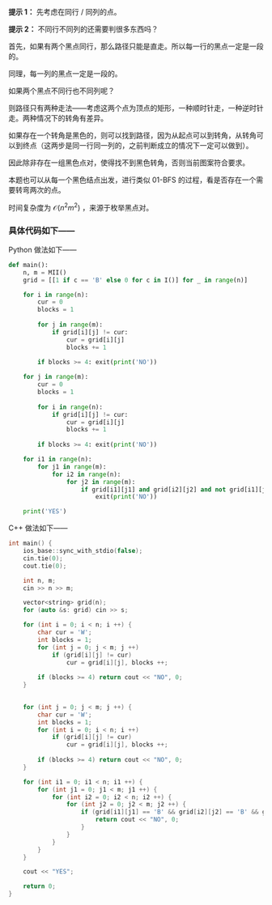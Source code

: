 **提示 1：** 先考虑在同行 / 同列的点。

**提示 2：** 不同行不同列的还需要判很多东西吗？

首先，如果有两个黑点同行，那么路径只能是直走。所以每一行的黑点一定是一段的。

同理，每一列的黑点一定是一段的。

如果两个黑点不同行也不同列呢？

则路径只有两种走法——考虑这两个点为顶点的矩形，一种顺时针走，一种逆时针走。两种情况下的转角有差异。

如果存在一个转角是黑色的，则可以找到路径，因为从起点可以到转角，从转角可以到终点（这两步是同一行同一列的，之前判断成立的情况下一定可以做到）。

因此除非存在一组黑色点对，使得找不到黑色转角，否则当前图案符合要求。

本题也可以从每一个黑色结点出发，进行类似 01-BFS 的过程，看是否存在一个需要转弯两次的点。

时间复杂度为 $\mathcal{O}(n^2m^2)$ ，来源于枚举黑点对。

### 具体代码如下——

Python 做法如下——

```Python []
def main():
    n, m = MII()
    grid = [[1 if c == 'B' else 0 for c in I()] for _ in range(n)]

    for i in range(n):
        cur = 0
        blocks = 1
        
        for j in range(m):
            if grid[i][j] != cur:
                cur = grid[i][j]
                blocks += 1
        
        if blocks >= 4: exit(print('NO'))

    for j in range(m):
        cur = 0
        blocks = 1
        
        for i in range(n):
            if grid[i][j] != cur:
                cur = grid[i][j]
                blocks += 1
        
        if blocks >= 4: exit(print('NO'))

    for i1 in range(n):
        for j1 in range(m):
            for i2 in range(n):
                for j2 in range(m):
                    if grid[i1][j1] and grid[i2][j2] and not grid[i1][j2] and not grid[i2][j1]:
                        exit(print('NO'))

    print('YES')
```

C++ 做法如下——

```cpp []
int main() {
    ios_base::sync_with_stdio(false);
    cin.tie(0);
    cout.tie(0);

    int n, m;
    cin >> n >> m;

    vector<string> grid(n);
    for (auto &s: grid) cin >> s;

    for (int i = 0; i < n; i ++) {
        char cur = 'W';
        int blocks = 1;
        for (int j = 0; j < m; j ++)
            if (grid[i][j] != cur)
                cur = grid[i][j], blocks ++;
        
        if (blocks >= 4) return cout << "NO", 0;
    }

    
    for (int j = 0; j < m; j ++) {
        char cur = 'W';
        int blocks = 1;
        for (int i = 0; i < n; i ++)
            if (grid[i][j] != cur)
                cur = grid[i][j], blocks ++;
        
        if (blocks >= 4) return cout << "NO", 0;
    }

    for (int i1 = 0; i1 < n; i1 ++) {
        for (int j1 = 0; j1 < m; j1 ++) {
            for (int i2 = 0; i2 < n; i2 ++) {
                for (int j2 = 0; j2 < m; j2 ++) {
                    if (grid[i1][j1] == 'B' && grid[i2][j2] == 'B' && grid[i1][j2] == 'W' && grid[i2][j1] == 'W') {
                        return cout << "NO", 0;
                    }
                }
            }
        }
    }

    cout << "YES";

    return 0;
}
```
